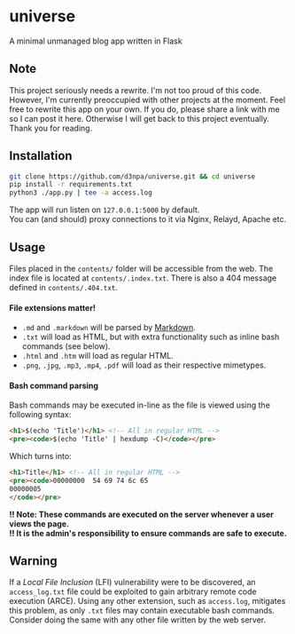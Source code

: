 # universe
A minimal unmanaged blog app written in Flask

## Note
This project seriously needs a rewrite. I'm not too proud of this code.
However, I'm currently preoccupied with other projects at the moment.
Feel free to rewrite this app on your own. If you do, please share a link with me so I can post it here.
Otherwise I will get back to this project eventually.
Thank you for reading.

## Installation
```bash
git clone https://github.com/d3npa/universe.git && cd universe
pip install -r requirements.txt
python3 ./app.py | tee -a access.log
```
The app will run listen on `127.0.0.1:5000` by default.<br>
You can (and should) proxy connections to it via Nginx, Relayd, Apache etc.

## Usage
Files placed in the `contents/` folder will be accessible from the web.
The index file is located at `contents/.index.txt`.
There is also a 404 message defined in `contents/.404.txt`.

#### File extensions matter!
- `.md` and `.markdown` will be parsed by [Markdown](https://pypi.org/project/Markdown/).
- `.txt` will load as HTML, but with extra functionality such as inline bash commands (see below).
- `.html` and `.htm` will load as regular HTML.
- `.png`, `.jpg`, `.mp3`, `.mp4`, `.pdf` will load as their respective mimetypes.

#### Bash command parsing
Bash commands may be executed in-line as the file is viewed using the following syntax:
```html
<h1>$(echo 'Title')</h1> <!-- All in regular HTML -->
<pre><code>$(echo 'Title' | hexdump -C)</code></pre>
```
Which turns into:
```html
<h1>Title</h1> <!-- All in regular HTML -->
<pre><code>00000000  54 69 74 6c 65                                    |Title|
00000005
</code></pre>
```
**!! Note: These commands are executed on the server whenever a user views the page.**<br>
**!! It is the admin's responsibility to ensure commands are safe to execute.**

## Warning
If a *Local File Inclusion* (LFI) vulnerability were to be discovered, an `access_log.txt` file could be exploited to gain arbitrary remote code execution (ARCE). Using any other extension, such as `access.log`, mitigates this problem, as only `.txt` files may contain executable bash commands. Consider doing the same with any other file written by the web server.
